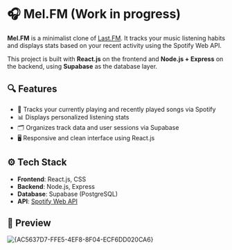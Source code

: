 # 🎧 Mel.FM (Work in progress)

**Mel.FM** is a minimalist clone of [Last.FM](https://www.last.fm/home). It tracks your music listening habits and displays stats based on your recent activity using the Spotify Web API.

This project is built with **React.js** on the frontend and **Node.js + Express** on the backend, using **Supabase** as the database layer.

## 🔍 Features

- 🎵 Tracks your currently playing and recently played songs via Spotify
- 📊 Displays personalized listening stats
- 🗂️ Organizes track data and user sessions via Supabase
- 🖥️ Responsive and clean interface using React.js

## ⚙️ Tech Stack

- **Frontend**: React.js, CSS
- **Backend**: Node.js, Express
- **Database**: Supabase (PostgreSQL)
- **API**: [Spotify Web API](https://developer.spotify.com/documentation/web-api/)

## 🧪 Preview
![{AC5637D7-FFE5-4EF8-8F04-ECF6DD020CA6}](https://github.com/user-attachments/assets/80db7308-99e7-4704-9c5c-94a3811e7ec3)



